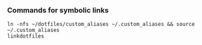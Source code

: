 ### Commands for symbolic links
```
ln -nfs ~/dotfiles/custom_aliases ~/.custom_aliases && source ~/.custom_aliases
linkdotfiles
```
